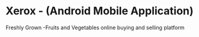 # Xerox - (Android Mobile Application)
Freshly Grown -Fruits and Vegetables online buying and selling platform
